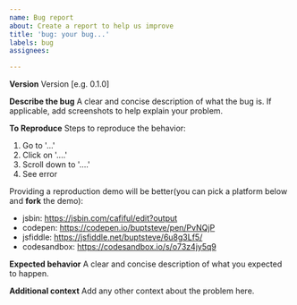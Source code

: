 ```yaml
---
name: Bug report
about: Create a report to help us improve
title: 'bug: your bug...'
labels: bug
assignees:

---
```


**Version**
Version [e.g. 0.1.0]

**Describe the bug**
A clear and concise description of what the bug is. If applicable, add screenshots to help explain your problem.

**To Reproduce**
Steps to reproduce the behavior:
1. Go to '...'
2. Click on '....'
3. Scroll down to '....'
4. See error

Providing a reproduction demo will be better(you can pick a platform below and **fork** the demo):

* jsbin: https://jsbin.com/cafiful/edit?output
* codepen: https://codepen.io/buptsteve/pen/PvNQjP
* jsfiddle: https://jsfiddle.net/buptsteve/6u8g3Lf5/
* codesandbox: https://codesandbox.io/s/o73z4jy5q9

**Expected behavior**
A clear and concise description of what you expected to happen.

**Additional context**
Add any other context about the problem here.
